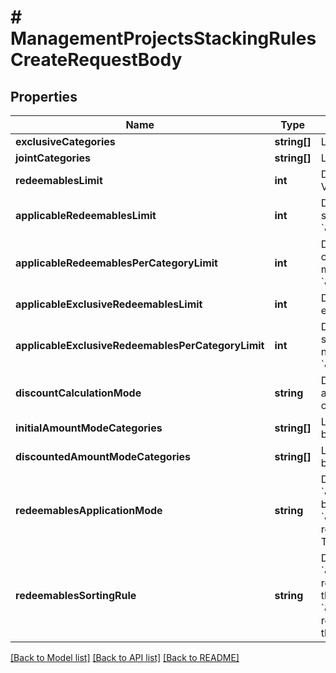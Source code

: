 # # ManagementProjectsStackingRulesCreateRequestBody

## Properties

Name | Type | Description | Notes
------------ | ------------- | ------------- | -------------
**exclusiveCategories** | **string[]** | Lists the IDs of the categories that are exclusive. | [optional]
**jointCategories** | **string[]** | Lists the IDs of the categories that are joint. | [optional]
**redeemablesLimit** | **int** | Defines how many redeemables can be sent to Voucherify for validation at the same time. | [optional]
**applicableRedeemablesLimit** | **int** | Defines how many redeemables can be applied at the same time. The number must be less than or equal to &#x60;\&quot;redeemables_limit\&quot;&#x60;. | [optional]
**applicableRedeemablesPerCategoryLimit** | **int** | Defines how many redeemables with the same category can be applied at the same time. The number must be less than or equal to &#x60;\&quot;applicable_redeemables_limit\&quot;&#x60;. | [optional]
**applicableExclusiveRedeemablesLimit** | **int** | Defines how many redeemables with an assigned exclusive category can be applied at the same time. | [optional]
**applicableExclusiveRedeemablesPerCategoryLimit** | **int** | Defines how many exclusive redeemables with the same category can be applied at the same time. The number must be less than or equal to &#x60;\&quot;applicable_exclusive_redeemables_limit\&quot;&#x60;. | [optional]
**discountCalculationMode** | **string** | Defines if the discounts are applied by taking into account the initial order amount or the discounted order amount. | [optional]
**initialAmountModeCategories** | **string[]** | Lists the IDs of the categories that apply a discount based on the initial amount. | [optional]
**discountedAmountModeCategories** | **string[]** | Lists the IDs of the categories that apply a discount based on the discounted amount. | [optional]
**redeemablesApplicationMode** | **string** | Defines the application mode for redeemables. &#x60;\&quot;ALL\&quot;&#x60; means that all redeemables must be validated for the redemption to be successful. &#x60;\&quot;PARTIAL\&quot;&#x60; means that only those redeemables that can be validated will be redeemed. The redeemables that fail validaton will be skipped. | [optional]
**redeemablesSortingRule** | **string** | Defines the sorting rule for redeemables. &#x60;\&quot;CATEGORY_HIERARCHY\&quot;&#x60; means that redeemables are applied with the order established by the hierarchy of the categories. &#x60;\&quot;REQUESTED_ORDER\&quot;&#x60; means that redeemables are applied with the order established in the request. | [optional]

[[Back to Model list]](../../README.md#models) [[Back to API list]](../../README.md#endpoints) [[Back to README]](../../README.md)
